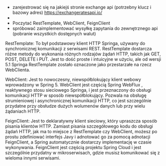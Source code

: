 - zarejestrować się na jakiejś stronie exchange api (potrzebny klucz i bazowy adres)  https://exchangeratesapi.io/
- 
- Poczytać RestTemplate, WebClient, FeignClient
- spróbować zaimplementować wysyłkę zapytania do zewnętrznego api (pobranie wszystkich dostępnych walut)





RestTemplate: To był podstawowy klient HTTP Springa, używany do synchronicznej komunikacji z serwisami REST. 
RestTemplate dostarcza różne metody do wykonania różnych rodzajów żądań HTTP, takich jak GET, POST, DELETE i PUT.
Jest to dość proste i intuicyjne w użyciu, ale od wersji 5.1 Springa RestTemplate zostało oznaczone jako przestarzałe
na rzecz WebClienta.

WebClient: Jest to nowoczesny, niewspółblokujący klient webowy wprowadzony w Spring 5. WebClient jest częścią Spring WebFlux
, reaktywnego stosu sieciowego Springa, i jest przeznaczony do obsługi komunikacji HTTP w sposób niewspółblokujący.
Pozwala na obsługę strumieniowej i asynchronicznej komunikacji HTTP, 
co jest szczególnie przydatne przy obsłudze dużych wolumenów danych lub przy wielu żądaniach HTTP.

FeignClient: Jest to deklaratywny klient sieciowy, który upraszcza sposób pisania klientów HTTP.
Zamiast pisania szczegółowego kodu do obsługi żądań HTTP, jak ma to miejsce z RestTemplate czy WebClient,
możesz po prostu zdefiniować interfejs Javy i adnotować go za pomocą adnotacji FeignClient, 
a Spring automatycznie dostarczy implementację w czasie wykonywania. FeignClient jest częścią projektu Spring Cloud i
jest szczególnie przydatny w mikroserwisach, gdzie musisz komunikować się z wieloma innymi serwisami.